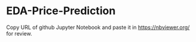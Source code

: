 # EDA-Price-Prediction

Copy URL of github Jupyter Notebook and paste it in https://nbviewer.org/ for review.
